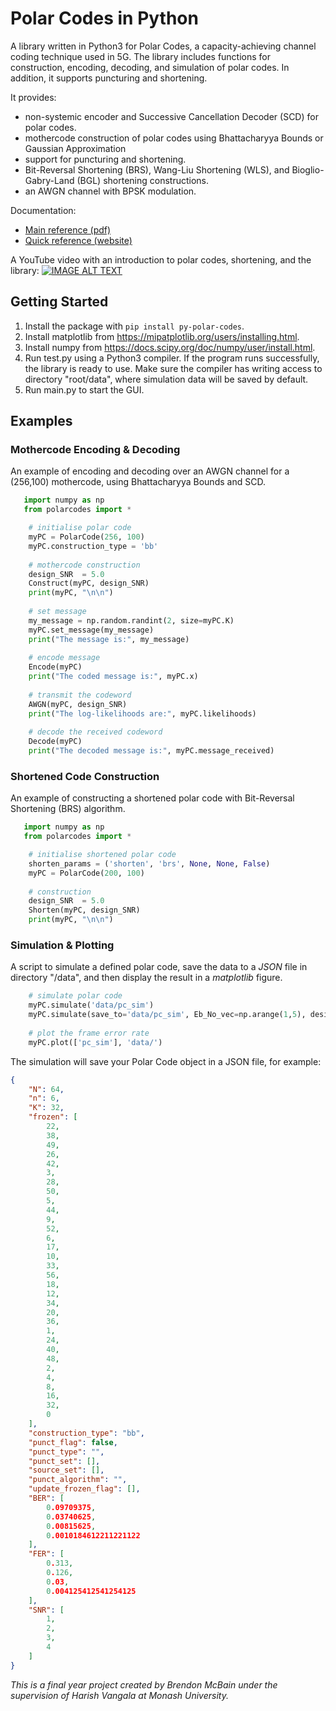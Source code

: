 # Polar Codes in Python

A library written in Python3 for Polar Codes, a capacity-achieving channel coding technique used in 5G. The library includes functions for construction, encoding, decoding, and simulation of polar codes. In addition, it supports puncturing and shortening.

It provides:
 - non-systemic encoder and Successive Cancellation Decoder (SCD) for polar codes.
 - mothercode construction of polar codes using Bhattacharyya Bounds or Gaussian Approximation
 - support for puncturing and shortening.
 - Bit-Reversal Shortening (BRS), Wang-Liu Shortening (WLS), and Bioglio-Gabry-Land (BGL) shortening constructions.
 - an AWGN channel with BPSK modulation.
 
Documentation:
 - [Main reference (pdf)](https://github.com/mcba1n/polar-codes/blob/master/Main_Reference.pdf)
 - [Quick reference (website)](https://mcba1n.github.io/polar-codes-docs/)
 
 A YouTube video with an introduction to polar codes, shortening, and the library:
 [![IMAGE ALT TEXT](http://img.youtube.com/vi/v47rn77RAxM/0.jpg)](http://www.youtube.com/watch?v=v47rn77RAxM "A Library for Polar Codes in Python")
 
## Getting Started

1. Install the package with
    `pip install py-polar-codes`.
2. Install matplotlib from https://mipatplotlib.org/users/installing.html.
3. Install numpy from https://docs.scipy.org/doc/numpy/user/install.html.
4. Run test.py using a Python3 compiler. If the program runs successfully, the library is ready to use. Make sure the compiler has writing access to directory "root/data", where simulation data will be saved by default.
5. Run main.py to start the GUI.

## Examples
### Mothercode Encoding & Decoding
An example of encoding and decoding over an AWGN channel for a (256,100) mothercode, using Bhattacharyya Bounds and SCD.

```python
   import numpy as np
   from polarcodes import *

    # initialise polar code
    myPC = PolarCode(256, 100)
    myPC.construction_type = 'bb'
    
    # mothercode construction
    design_SNR  = 5.0
    Construct(myPC, design_SNR)
    print(myPC, "\n\n")
    
    # set message
    my_message = np.random.randint(2, size=myPC.K)
    myPC.set_message(my_message)
    print("The message is:", my_message)
    
    # encode message
    Encode(myPC)
    print("The coded message is:", myPC.x)
    
    # transmit the codeword
    AWGN(myPC, design_SNR)
    print("The log-likelihoods are:", myPC.likelihoods)
    
    # decode the received codeword
    Decode(myPC)
    print("The decoded message is:", myPC.message_received)
```

### Shortened Code Construction
An example of constructing a shortened polar code with Bit-Reversal Shortening (BRS) algorithm.

```python
   import numpy as np
   from polarcodes import *

    # initialise shortened polar code
    shorten_params = ('shorten', 'brs', None, None, False)
    myPC = PolarCode(200, 100)
    
    # construction
    design_SNR  = 5.0
    Shorten(myPC, design_SNR)
    print(myPC, "\n\n")
```

### Simulation & Plotting
A script to simulate a defined polar code, save the data to a *JSON* file in directory "/data", and then display the result in a *matplotlib* figure.

```python
    # simulate polar code 
    myPC.simulate('data/pc_sim')
    myPC.simulate(save_to='data/pc_sim', Eb_No_vec=np.arange(1,5), design_SNR=5.0, manual_const_flag=True)
    
    # plot the frame error rate
    myPC.plot(['pc_sim'], 'data/')
```

The simulation will save your Polar Code object in a JSON file, for example:
```JSON
{
    "N": 64,
    "n": 6,
    "K": 32,
    "frozen": [
        22,
        38,
        49,
        26,
        42,
        3,
        28,
        50,
        5,
        44,
        9,
        52,
        6,
        17,
        10,
        33,
        56,
        18,
        12,
        34,
        20,
        36,
        1,
        24,
        40,
        48,
        2,
        4,
        8,
        16,
        32,
        0
    ],
    "construction_type": "bb",
    "punct_flag": false,
    "punct_type": "",
    "punct_set": [],
    "source_set": [],
    "punct_algorithm": "",
    "update_frozen_flag": [],
    "BER": [
        0.09709375,
        0.03740625,
        0.00815625,
        0.0010184612211221122
    ],
    "FER": [
        0.313,
        0.126,
        0.03,
        0.004125412541254125
    ],
    "SNR": [
        1,
        2,
        3,
        4
    ]
}
```

*This is a final year project created by Brendon McBain under the supervision of Harish Vangala at Monash University.*
